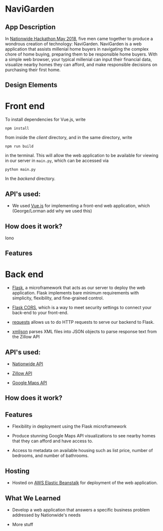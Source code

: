 # NaviGarden

## App Description

In [Nationwide Hackathon May 2018](http://nationwidehackathon.com/), five men came together to produce a wondrous creation of technology: NaviGarden. NaviGarden is a web application that assists millenial home buyers in navigating the complex chore of home buying, preparing them to be responsible home buyers. With a simple web browser, your typical millenial can input their financial data, visualize nearby homes they can afford, and make responsible decisions on purchasing their first home. 

## Design Elements 



# Front end

To install dependencies for Vue.js, write

`npm install`

from inside the *client* directory, and in the same directory, write

`npm run build`

in the terminal. This will allow the web application to be available for viewing in our server in `main.py`, which can be accessed via

`python main.py`

In the *backend* directory.

## API's used:

+ We used [Vue.js](https://vuejs.org/) for implementing a front-end web application, which (George/Lorman add why we used this)

## How does it work?

Iono

## Features

# Back end

+ [Flask](http://flask.pocoo.org/), a microframework that acts as our server to deploy the web application. Flask implements bare minimum requirements with simplicity, flexibility, and fine-grained control. 

+ [Flask CORS](http://flask-cors.readthedocs.io/en/latest/), which is a way to meet security settings to connect your back-end to your front-end.

+ [requests](http://docs.python-requests.org/en/master/) allows us to do HTTP requests to serve our backend to Flask.

+ [xmljson](https://pypi.org/project/xmljson/) parses XML files into JSON objects to parse response text from the Zillow API

## API's used:

+ [Nationwide API](https://app.swaggerhub.com/apis/NationwideInsurance/Hackathon-May-2018/1.0.0)

+ [Zillow API](https://www.zillow.com/howto/api/APIOverview.htm)

+ [Google Maps API](https://developers.google.com/maps/documentation/javascript/tutorial)

## How does it work?


## Features

+ Flexibility in deployment using the Flask microframework

+ Produce stunning Google Maps API visualizations to see nearby homes that they can afford and have access to.

+ Access to metadata on available housing such as list price, number of bedrooms, and number of bathrooms.

## Hosting

+ Hosted on [AWS Elastic Beanstalk](https://aws.amazon.com/elasticbeanstalk/) for deployment of the web application.


## What We Learned

+ Develop a web application that answers a specific business problem addressed by Nationwide's needs

+ More stuff



